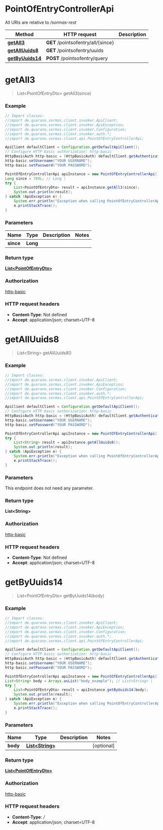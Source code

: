 # PointOfEntryControllerApi

All URIs are relative to _/sormas-rest_

| Method                                                        | HTTP request                       | Description |
| ------------------------------------------------------------- | ---------------------------------- | ----------- |
| [**getAll3**](PointOfEntryControllerApi.md#getAll3)           | **GET** /pointsofentry/all/{since} |
| [**getAllUuids8**](PointOfEntryControllerApi.md#getAllUuids8) | **GET** /pointsofentry/uuids       |
| [**getByUuids14**](PointOfEntryControllerApi.md#getByUuids14) | **POST** /pointsofentry/query      |

<a name="getAll3"></a>

# **getAll3**

> List&lt;PointOfEntryDto&gt; getAll3(since)

### Example

```java
// Import classes:
//import de.quarano.sormas.client.invoker.ApiClient;
//import de.quarano.sormas.client.invoker.ApiException;
//import de.quarano.sormas.client.invoker.Configuration;
//import de.quarano.sormas.client.invoker.auth.*;
//import de.quarano.sormas.client.api.PointOfEntryControllerApi;

ApiClient defaultClient = Configuration.getDefaultApiClient();
// Configure HTTP basic authorization: http-basic
HttpBasicAuth http-basic = (HttpBasicAuth) defaultClient.getAuthentication("http-basic");
http-basic.setUsername("YOUR USERNAME");
http-basic.setPassword("YOUR PASSWORD");

PointOfEntryControllerApi apiInstance = new PointOfEntryControllerApi();
Long since = 789L; // Long |
try {
    List<PointOfEntryDto> result = apiInstance.getAll3(since);
    System.out.println(result);
} catch (ApiException e) {
    System.err.println("Exception when calling PointOfEntryControllerApi#getAll3");
    e.printStackTrace();
}
```

### Parameters

| Name      | Type     | Description | Notes |
| --------- | -------- | ----------- | ----- |
| **since** | **Long** |             |

### Return type

[**List&lt;PointOfEntryDto&gt;**](PointOfEntryDto.md)

### Authorization

[http-basic](../README.md#http-basic)

### HTTP request headers

- **Content-Type**: Not defined
- **Accept**: application/json; charset=UTF-8

<a name="getAllUuids8"></a>

# **getAllUuids8**

> List&lt;String&gt; getAllUuids8()

### Example

```java
// Import classes:
//import de.quarano.sormas.client.invoker.ApiClient;
//import de.quarano.sormas.client.invoker.ApiException;
//import de.quarano.sormas.client.invoker.Configuration;
//import de.quarano.sormas.client.invoker.auth.*;
//import de.quarano.sormas.client.api.PointOfEntryControllerApi;

ApiClient defaultClient = Configuration.getDefaultApiClient();
// Configure HTTP basic authorization: http-basic
HttpBasicAuth http-basic = (HttpBasicAuth) defaultClient.getAuthentication("http-basic");
http-basic.setUsername("YOUR USERNAME");
http-basic.setPassword("YOUR PASSWORD");

PointOfEntryControllerApi apiInstance = new PointOfEntryControllerApi();
try {
    List<String> result = apiInstance.getAllUuids8();
    System.out.println(result);
} catch (ApiException e) {
    System.err.println("Exception when calling PointOfEntryControllerApi#getAllUuids8");
    e.printStackTrace();
}
```

### Parameters

This endpoint does not need any parameter.

### Return type

**List&lt;String&gt;**

### Authorization

[http-basic](../README.md#http-basic)

### HTTP request headers

- **Content-Type**: Not defined
- **Accept**: application/json; charset=UTF-8

<a name="getByUuids14"></a>

# **getByUuids14**

> List&lt;PointOfEntryDto&gt; getByUuids14(body)

### Example

```java
// Import classes:
//import de.quarano.sormas.client.invoker.ApiClient;
//import de.quarano.sormas.client.invoker.ApiException;
//import de.quarano.sormas.client.invoker.Configuration;
//import de.quarano.sormas.client.invoker.auth.*;
//import de.quarano.sormas.client.api.PointOfEntryControllerApi;

ApiClient defaultClient = Configuration.getDefaultApiClient();
// Configure HTTP basic authorization: http-basic
HttpBasicAuth http-basic = (HttpBasicAuth) defaultClient.getAuthentication("http-basic");
http-basic.setUsername("YOUR USERNAME");
http-basic.setPassword("YOUR PASSWORD");

PointOfEntryControllerApi apiInstance = new PointOfEntryControllerApi();
List<String> body = Arrays.asList("body_example"); // List<String> |
try {
    List<PointOfEntryDto> result = apiInstance.getByUuids14(body);
    System.out.println(result);
} catch (ApiException e) {
    System.err.println("Exception when calling PointOfEntryControllerApi#getByUuids14");
    e.printStackTrace();
}
```

### Parameters

| Name     | Type                                | Description | Notes      |
| -------- | ----------------------------------- | ----------- | ---------- |
| **body** | [**List&lt;String&gt;**](String.md) |             | [optional] |

### Return type

[**List&lt;PointOfEntryDto&gt;**](PointOfEntryDto.md)

### Authorization

[http-basic](../README.md#http-basic)

### HTTP request headers

- **Content-Type**: _/_
- **Accept**: application/json; charset=UTF-8
